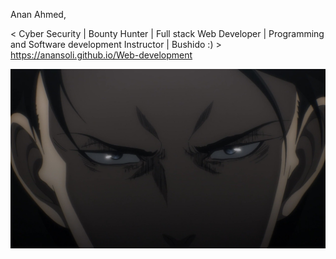 Anan Ahmed,

 < Cyber Security | Bounty Hunter |  Full stack Web Developer | Programming and Software development Instructor | Bushido :) >
https://anansoli.github.io/Web-development

![maxresdefault](https://github.com/AnanSoli/AnanSoli/blob/main/tumblr_9bd02c1edc8627dea54862c270f9d0fb_0172cb23_2048.jpg)

<!-- ![maxresdefault](https://user-images.githubusercontent.com/86473646/160587257-cc930f56-0055-4919-8275-00ba662f9a12.jpg) -->
<!---
AnanSoli/AnanSoli is a ✨ special ✨ repository because its `README.md` (this file) appears on your GitHub profile.
You can click the Preview link to take a look at your changes.
--->
